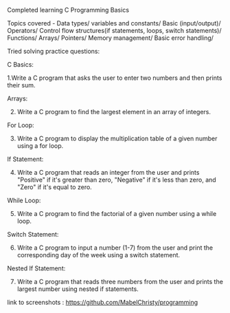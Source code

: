 Completed learning C Programming Basics

Topics covered - Data types/
                 variables and constants/
                 Basic (input/output)/
                 Operators/
                 Control flow structures(if statements, loops, switch statements)/
                 Functions/
                 Arrays/
                 Pointers/
                 Memory management/
                 Basic error handling/

Tried solving practice questions:

 C Basics:

1.Write a C program that asks the user to enter two numbers and then prints their sum.

Arrays: 

2) Write a C program to find the largest element in an array of integers.

For Loop: 

3) Write a C program to display the multiplication table of a given number using a for loop.

If Statement: 

4) Write a C program that reads an integer from the user and prints "Positive" if it's greater than zero, "Negative" if it's less than zero, and "Zero" if it's equal to zero.

While Loop: 

5) Write a C program to find the factorial of a given number using a while loop.

Switch Statement: 

6) Write a C program to input a number (1-7) from the user and print the corresponding day of the week using a switch statement.

Nested If Statement: 

7) Write a C program that reads three numbers from the user and prints the largest number using nested if statements.


link to screenshots : https://github.com/MabelChristy/programming
